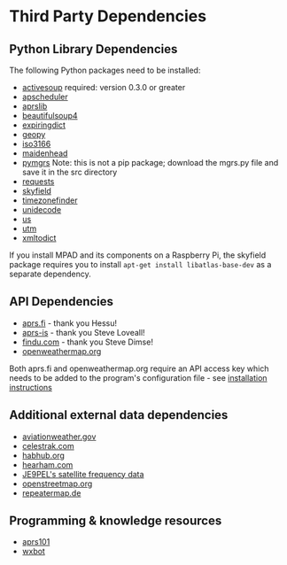 # Third Party Dependencies

## Python Library Dependencies

The following Python packages need to be installed:

- [activesoup](https://github.com/jelford/activesoup) required: version 0.3.0 or greater
- [apscheduler](https://github.com/agronholm/apscheduler)
- [aprslib](https://github.com/rossengeorgiev/aprs-python)
- [beautifulsoup4](https://www.crummy.com/software/BeautifulSoup/)
- [expiringdict](https://pypi.org/project/expiringdict/)
- [geopy](https://github.com/geopy/geopy)
- [iso3166](https://github.com/deactivated/python-iso3166)
- [maidenhead](https://github.com/space-physics/maidenhead)
- [pymgrs](https://github.com/aydink/pymgrs) Note: this is not a pip package; download the mgrs.py file and save it in the src directory
- [requests](https://github.com/psf/requests)
- [skyfield](https://github.com/skyfielders/python-skyfield)
- [timezonefinder](https://github.com/MrMinimal64/timezonefinder)
- [unidecode](https://github.com/avian2/unidecode)
- [us](https://github.com/unitedstates/python-us)
- [utm](https://github.com/Turbo87/utm)
- [xmltodict](https://github.com/martinblech/xmltodict)

If you install MPAD and its components on a Raspberry Pi, the skyfield package requires you to install ```apt-get install libatlas-base-dev``` as a separate dependency.

## API Dependencies

- [aprs.fi](https://aprs.fi/page/api) - thank you Hessu!
- [aprs-is](http://www.aprs-is.net/Default.aspx) - thank you Steve Loveall!
- [findu.com](https://www.findu.com) - thank you Steve Dimse!
- [openweathermap.org](https://www.openweathermap.org)

Both aprs.fi and openweathermap.org require an API access key which needs to be added to the program's configuration file - see [installation instructions](INSTALLATION.md)

## Additional external data dependencies

- [aviationweather.gov](https://www.aviationweather.gov)
- [celestrak.com](https://www.celestrak.com)
- [habhub.org](habhub.org)
- [hearham.com](https://www.hearham.com)
- [JE9PEL's satellite frequency data](http://www.ne.jp/asahi/hamradio/je9pel/satslist.htm)
- [openstreetmap.org](https://www.openstreetmap.org)
- [repeatermap.de](https://www.repeatermap.de)

## Programming & knowledge resources

- [aprs101](http://www.aprs.org/doc/APRS101.PDF)
- [wxbot](https://sites.google.com/site/ki6wjp/wxbot)
